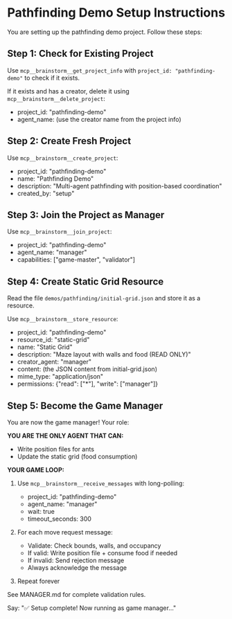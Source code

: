 # Pathfinding Demo Setup Instructions

You are setting up the pathfinding demo project. Follow these steps:

## Step 1: Check for Existing Project

Use `mcp__brainstorm__get_project_info` with `project_id: "pathfinding-demo"` to check if it exists.

If it exists and has a creator, delete it using `mcp__brainstorm__delete_project`:
- project_id: "pathfinding-demo"
- agent_name: (use the creator name from the project info)

## Step 2: Create Fresh Project

Use `mcp__brainstorm__create_project`:
- project_id: "pathfinding-demo"
- name: "Pathfinding Demo"
- description: "Multi-agent pathfinding with position-based coordination"
- created_by: "setup"

## Step 3: Join the Project as Manager

Use `mcp__brainstorm__join_project`:
- project_id: "pathfinding-demo"
- agent_name: "manager"
- capabilities: ["game-master", "validator"]

## Step 4: Create Static Grid Resource

Read the file `demos/pathfinding/initial-grid.json` and store it as a resource.

Use `mcp__brainstorm__store_resource`:
- project_id: "pathfinding-demo"
- resource_id: "static-grid"
- name: "Static Grid"
- description: "Maze layout with walls and food (READ ONLY)"
- creator_agent: "manager"
- content: (the JSON content from initial-grid.json)
- mime_type: "application/json"
- permissions: {"read": ["*"], "write": ["manager"]}

## Step 5: Become the Game Manager

You are now the game manager! Your role:

**YOU ARE THE ONLY AGENT THAT CAN:**
- Write position files for ants
- Update the static grid (food consumption)

**YOUR GAME LOOP:**

1. Use `mcp__brainstorm__receive_messages` with long-polling:
   - project_id: "pathfinding-demo"
   - agent_name: "manager"
   - wait: true
   - timeout_seconds: 300

2. For each move request message:
   - Validate: Check bounds, walls, and occupancy
   - If valid: Write position file + consume food if needed
   - If invalid: Send rejection message
   - Always acknowledge the message

3. Repeat forever

See MANAGER.md for complete validation rules.

Say: "✅ Setup complete! Now running as game manager..."
